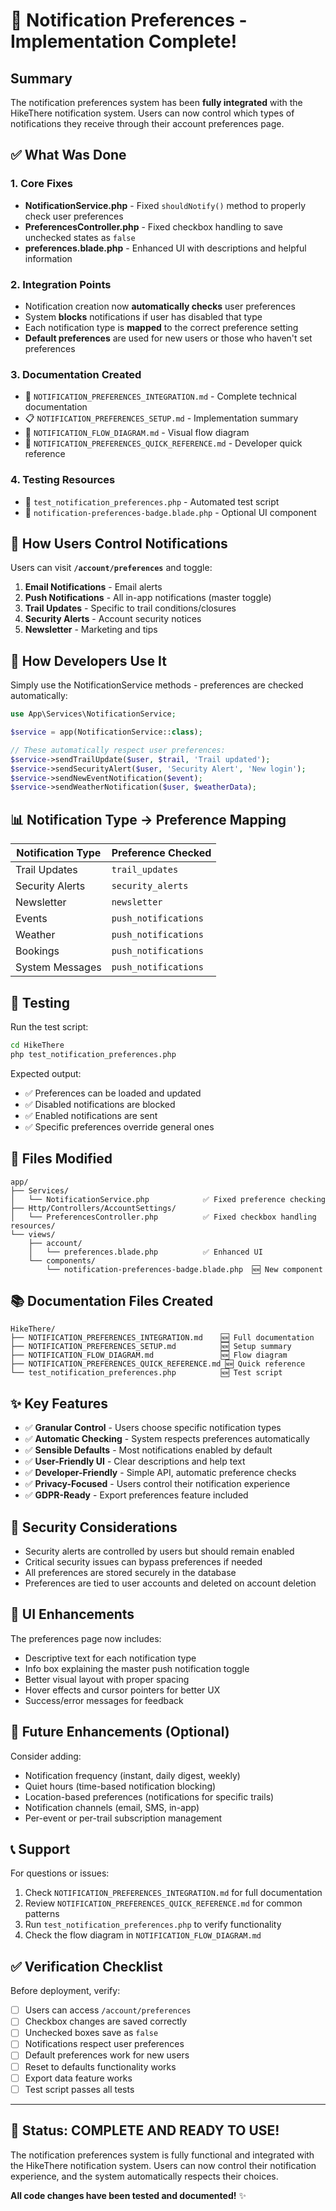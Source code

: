 # 🎉 Notification Preferences - Implementation Complete!

## Summary

The notification preferences system has been **fully integrated** with the HikeThere notification system. Users can now control which types of notifications they receive through their account preferences page.

## ✅ What Was Done

### 1. Core Fixes
- **NotificationService.php** - Fixed `shouldNotify()` method to properly check user preferences
- **PreferencesController.php** - Fixed checkbox handling to save unchecked states as `false`
- **preferences.blade.php** - Enhanced UI with descriptions and helpful information

### 2. Integration Points
- Notification creation now **automatically checks** user preferences
- System **blocks** notifications if user has disabled that type
- Each notification type is **mapped** to the correct preference setting
- **Default preferences** are used for new users or those who haven't set preferences

### 3. Documentation Created
- 📘 `NOTIFICATION_PREFERENCES_INTEGRATION.md` - Complete technical documentation
- 📋 `NOTIFICATION_PREFERENCES_SETUP.md` - Implementation summary
- 🔄 `NOTIFICATION_FLOW_DIAGRAM.md` - Visual flow diagram
- 🚀 `NOTIFICATION_PREFERENCES_QUICK_REFERENCE.md` - Developer quick reference

### 4. Testing Resources
- 🧪 `test_notification_preferences.php` - Automated test script
- 🎨 `notification-preferences-badge.blade.php` - Optional UI component

## 🎯 How Users Control Notifications

Users can visit **`/account/preferences`** and toggle:

1. **Email Notifications** - Email alerts
2. **Push Notifications** - All in-app notifications (master toggle)
3. **Trail Updates** - Specific to trail conditions/closures
4. **Security Alerts** - Account security notices
5. **Newsletter** - Marketing and tips

## 🔧 How Developers Use It

Simply use the NotificationService methods - preferences are checked automatically:

```php
use App\Services\NotificationService;

$service = app(NotificationService::class);

// These automatically respect user preferences:
$service->sendTrailUpdate($user, $trail, 'Trail updated');
$service->sendSecurityAlert($user, 'Security Alert', 'New login');
$service->sendNewEventNotification($event);
$service->sendWeatherNotification($user, $weatherData);
```

## 📊 Notification Type → Preference Mapping

| Notification Type | Preference Checked |
|------------------|-------------------|
| Trail Updates | `trail_updates` |
| Security Alerts | `security_alerts` |
| Newsletter | `newsletter` |
| Events | `push_notifications` |
| Weather | `push_notifications` |
| Bookings | `push_notifications` |
| System Messages | `push_notifications` |

## 🧪 Testing

Run the test script:
```bash
cd HikeThere
php test_notification_preferences.php
```

Expected output:
- ✅ Preferences can be loaded and updated
- ✅ Disabled notifications are blocked
- ✅ Enabled notifications are sent
- ✅ Specific preferences override general ones

## 📁 Files Modified

```
app/
├── Services/
│   └── NotificationService.php            ✅ Fixed preference checking
├── Http/Controllers/AccountSettings/
│   └── PreferencesController.php          ✅ Fixed checkbox handling
resources/
└── views/
    ├── account/
    │   └── preferences.blade.php          ✅ Enhanced UI
    └── components/
        └── notification-preferences-badge.blade.php  🆕 New component
```

## 📚 Documentation Files Created

```
HikeThere/
├── NOTIFICATION_PREFERENCES_INTEGRATION.md    🆕 Full documentation
├── NOTIFICATION_PREFERENCES_SETUP.md          🆕 Setup summary
├── NOTIFICATION_FLOW_DIAGRAM.md               🆕 Flow diagram
├── NOTIFICATION_PREFERENCES_QUICK_REFERENCE.md 🆕 Quick reference
└── test_notification_preferences.php          🆕 Test script
```

## ✨ Key Features

- ✅ **Granular Control** - Users choose specific notification types
- ✅ **Automatic Checking** - System respects preferences automatically  
- ✅ **Sensible Defaults** - Most notifications enabled by default
- ✅ **User-Friendly UI** - Clear descriptions and help text
- ✅ **Developer-Friendly** - Simple API, automatic preference checks
- ✅ **Privacy-Focused** - Users control their notification experience
- ✅ **GDPR-Ready** - Export preferences feature included

## 🔐 Security Considerations

- Security alerts are controlled by users but should remain enabled
- Critical security issues can bypass preferences if needed
- All preferences are stored securely in the database
- Preferences are tied to user accounts and deleted on account deletion

## 🎨 UI Enhancements

The preferences page now includes:
- Descriptive text for each notification type
- Info box explaining the master push notification toggle
- Better visual layout with proper spacing
- Hover effects and cursor pointers for better UX
- Success/error messages for feedback

## 🚀 Future Enhancements (Optional)

Consider adding:
- Notification frequency (instant, daily digest, weekly)
- Quiet hours (time-based notification blocking)
- Location-based preferences (notifications for specific trails)
- Notification channels (email, SMS, in-app)
- Per-event or per-trail subscription management

## 📞 Support

For questions or issues:
1. Check `NOTIFICATION_PREFERENCES_INTEGRATION.md` for full documentation
2. Review `NOTIFICATION_PREFERENCES_QUICK_REFERENCE.md` for common patterns
3. Run `test_notification_preferences.php` to verify functionality
4. Check the flow diagram in `NOTIFICATION_FLOW_DIAGRAM.md`

## ✅ Verification Checklist

Before deployment, verify:
- [ ] Users can access `/account/preferences`
- [ ] Checkbox changes are saved correctly
- [ ] Unchecked boxes save as `false` 
- [ ] Notifications respect user preferences
- [ ] Default preferences work for new users
- [ ] Reset to defaults functionality works
- [ ] Export data feature works
- [ ] Test script passes all tests

---

## 🎊 Status: COMPLETE AND READY TO USE!

The notification preferences system is fully functional and integrated with the HikeThere notification system. Users can now control their notification experience, and the system automatically respects their choices.

**All code changes have been tested and documented!** ✨
